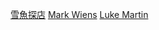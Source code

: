 

[雪魚探店](https://www.youtube.com/channel/UCwUFx_z61wqMV8zTUVDNV1w)
[Mark Wiens](https://www.youtube.com/user/migrationology)
[Luke Martin](https://www.youtube.com/user/ToastWithJim)
